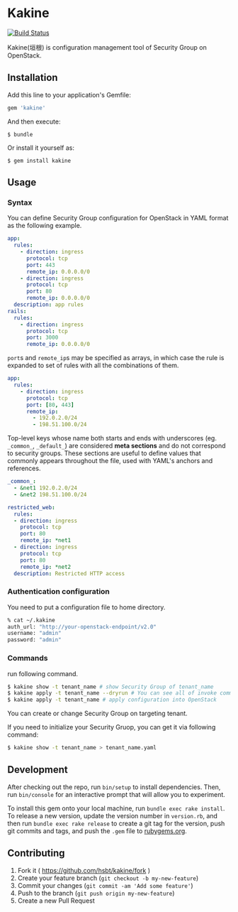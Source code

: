 # Kakine

[![Build Status](https://travis-ci.org/yaocloud/kakine.svg?branch=master)](https://travis-ci.org/yaocloud/kakine)

Kakine(垣根) is configuration management tool of Security Group on OpenStack.

## Installation

Add this line to your application's Gemfile:

```ruby
gem 'kakine'
```

And then execute:

    $ bundle

Or install it yourself as:

    $ gem install kakine

## Usage

### Syntax

You can define Security Group configuration for OpenStack in YAML format as the following example.

```yaml
app:
  rules:
    - direction: ingress
      protocol: tcp
      port: 443
      remote_ip: 0.0.0.0/0
    - direction: ingress
      protocol: tcp
      port: 80
      remote_ip: 0.0.0.0/0
  description: app rules
rails:
  rules:
    - direction: ingress
      protocol: tcp
      port: 3000
      remote_ip: 0.0.0.0/0
```

`port`s and `remote_ip`s may be specified as arrays, in which case the rule is expanded to set of rules with all the combinations of them.
```yaml
app:
  rules:
    - direction: ingress
      protocol: tcp
      port: [80, 443]
      remote_ip:
        - 192.0.2.0/24
        - 198.51.100.0/24
```


Top-level keys whose name both starts and ends with underscores (eg. `_common_`, `_default_`) are considered **meta sections** and do not correspond to security groups.
These sections are useful to define values that commonly appears throughout the file, used with YAML's anchors and references.

```yaml
_common_:
  - &net1 192.0.2.0/24
  - &net2 198.51.100.0/24

restricted_web:
  rules:
  - direction: ingress
    protocol: tcp
    port: 80
    remote_ip: *net1
  - direction: ingress
    protocol: tcp
    port: 80
    remote_ip: *net2
  description: Restricted HTTP access
```

### Authentication configuration

You need to put a configuration file to home directory.

```sh
% cat ~/.kakine
auth_url: "http://your-openstack-endpoint/v2.0"
username: "admin"
password: "admin"
```

### Commands

run following command.

```sh
$ kakine show -t tenant_name # show Security Group of tenant_name
$ kakine apply -t tenant_name --dryrun # You can see all of invoke commands(dryrun)
$ kakine apply -t tenant_name # apply configuration into OpenStack
```

You can create or change Security Group on targeting tenant.

If you need to initialize your Security Gruop, you can get it via following command:

```sh
$ kakine show -t tenant_name > tenant_name.yaml
```

## Development

After checking out the repo, run `bin/setup` to install dependencies. Then, run `bin/console` for an interactive prompt that will allow you to experiment.

To install this gem onto your local machine, run `bundle exec rake install`. To release a new version, update the version number in `version.rb`, and then run `bundle exec rake release` to create a git tag for the version, push git commits and tags, and push the `.gem` file to [rubygems.org](https://rubygems.org).

## Contributing

1. Fork it ( https://github.com/hsbt/kakine/fork )
2. Create your feature branch (`git checkout -b my-new-feature`)
3. Commit your changes (`git commit -am 'Add some feature'`)
4. Push to the branch (`git push origin my-new-feature`)
5. Create a new Pull Request
